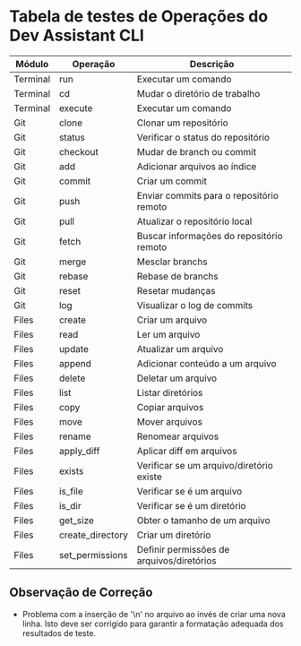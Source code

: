 # Tabela de testes de Operações do Dev Assistant CLI

| Módulo   | Operação         | Descrição                                 |
| -------- | ---------------- | ----------------------------------------- |
| Terminal | run              | Executar um comando                       |
| Terminal | cd               | Mudar o diretório de trabalho             |
| Terminal | execute          | Executar um comando                       |
| Git      | clone            | Clonar um repositório                     |
| Git      | status           | Verificar o status do repositório         |
| Git      | checkout         | Mudar de branch ou commit                 |
| Git      | add              | Adicionar arquivos ao índice              |
| Git      | commit           | Criar um commit                           |
| Git      | push             | Enviar commits para o repositório remoto  |
| Git      | pull             | Atualizar o repositório local             |
| Git      | fetch            | Buscar informações do repositório remoto  |
| Git      | merge            | Mesclar branchs                           |
| Git      | rebase           | Rebase de branchs                         |
| Git      | reset            | Resetar mudanças                          |
| Git      | log              | Visualizar o log de commits               |
| Files    | create           | Criar um arquivo                          |
| Files    | read             | Ler um arquivo                            |
| Files    | update           | Atualizar um arquivo                      |
| Files    | append           | Adicionar conteúdo a um arquivo           |
| Files    | delete           | Deletar um arquivo                        |
| Files    | list             | Listar diretórios                         |
| Files    | copy             | Copiar arquivos                           |
| Files    | move             | Mover arquivos                            |
| Files    | rename           | Renomear arquivos                         |
| Files    | apply_diff       | Aplicar diff em arquivos                  |
| Files    | exists           | Verificar se um arquivo/diretório existe  |
| Files    | is_file          | Verificar se é um arquivo                 |
| Files    | is_dir           | Verificar se é um diretório               |
| Files    | get_size         | Obter o tamanho de um arquivo             |
| Files    | create_directory | Criar um diretório                        |
| Files    | set_permissions  | Definir permissões de arquivos/diretórios |

## Observação de Correção
- Problema com a inserção de '\n' no arquivo ao invés de criar uma nova linha. Isto deve ser corrigido para garantir a formatação adequada dos resultados de teste.